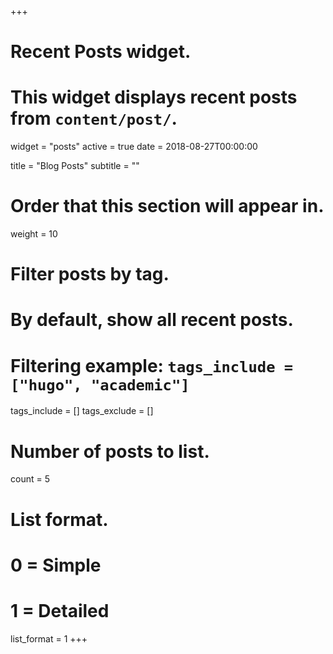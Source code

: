 +++
# Recent Posts widget.
# This widget displays recent posts from `content/post/`.
widget = "posts"
active = true
date = 2018-08-27T00:00:00

title = "Blog Posts"
subtitle = ""

# Order that this section will appear in.
weight = 10

# Filter posts by tag.
#  By default, show all recent posts.
#  Filtering example: `tags_include = ["hugo", "academic"]`
tags_include = []
tags_exclude = []

# Number of posts to list.
count = 5

# List format.
#   0 = Simple
#   1 = Detailed
list_format = 1
+++

